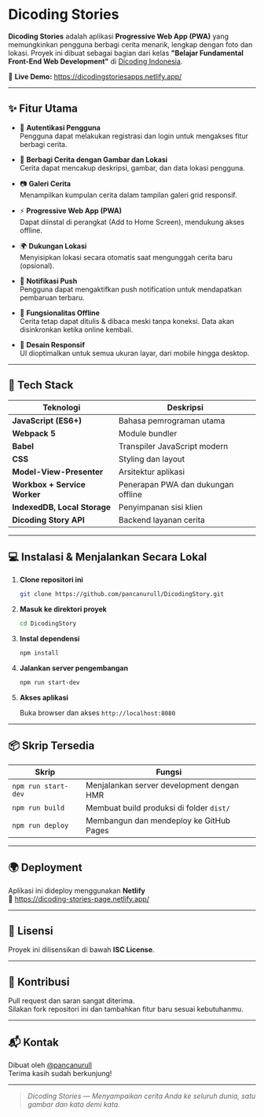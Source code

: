# Dicoding Stories

**Dicoding Stories** adalah aplikasi **Progressive Web App (PWA)** yang memungkinkan pengguna berbagi cerita menarik, lengkap dengan foto dan lokasi. Proyek ini dibuat sebagai bagian dari kelas **"Belajar Fundamental Front-End Web Development"** di [Dicoding Indonesia](https://www.dicoding.com/).

🚀 **Live Demo:** https://dicodingstoriesapps.netlify.app/

---

## ✨ Fitur Utama

- 🔐 **Autentikasi Pengguna**  
  Pengguna dapat melakukan registrasi dan login untuk mengakses fitur berbagi cerita.

- 📝 **Berbagi Cerita dengan Gambar dan Lokasi**  
  Cerita dapat mencakup deskripsi, gambar, dan data lokasi pengguna.

- 📷 **Galeri Cerita**  
  Menampilkan kumpulan cerita dalam tampilan galeri grid responsif.

- ⚡ **Progressive Web App (PWA)**  
  Dapat diinstal di perangkat (Add to Home Screen), mendukung akses offline.

- 🌍 **Dukungan Lokasi**  
  Menyisipkan lokasi secara otomatis saat mengunggah cerita baru (opsional).

- 🔔 **Notifikasi Push**  
  Pengguna dapat mengaktifkan push notification untuk mendapatkan pembaruan terbaru.

- 📶 **Fungsionalitas Offline**  
  Cerita tetap dapat ditulis & dibaca meski tanpa koneksi. Data akan disinkronkan ketika online kembali.

- 📱 **Desain Responsif**  
  UI dioptimalkan untuk semua ukuran layar, dari mobile hingga desktop.

---

## 🧰 Tech Stack

| Teknologi                | Deskripsi                                      |
|--------------------------|-----------------------------------------------|
| **JavaScript (ES6+)**    | Bahasa pemrograman utama                      |
| **Webpack 5**            | Module bundler                                |
| **Babel**                | Transpiler JavaScript modern                  |
| **CSS**                  | Styling dan layout                            |
| **Model-View-Presenter** | Arsitektur aplikasi                           |
| **Workbox + Service Worker** | Penerapan PWA dan dukungan offline       |
| **IndexedDB, Local Storage** | Penyimpanan sisi klien                  |
| **Dicoding Story API**   | Backend layanan cerita                        |

---

## 💻 Instalasi & Menjalankan Secara Lokal

1. **Clone repositori ini**

   ```bash
   git clone https://github.com/pancanurull/DicodingStory.git
   ```

2. **Masuk ke direktori proyek**

   ```bash
   cd DicodingStory
   ```

3. **Instal dependensi**

   ```bash
   npm install
   ```

4. **Jalankan server pengembangan**

   ```bash
   npm run start-dev
   ```

5. **Akses aplikasi**

   Buka browser dan akses `http://localhost:8080`

---

## 📦 Skrip Tersedia

| Skrip               | Fungsi                                         |
|---------------------|------------------------------------------------|
| `npm run start-dev` | Menjalankan server development dengan HMR      |
| `npm run build`     | Membuat build produksi di folder `dist/`       |
| `npm run deploy`    | Membangun dan mendeploy ke GitHub Pages        |

---

## 🌍 Deployment

Aplikasi ini dideploy menggunakan **Netlify**  
🔗 https://dicoding-stories-page.netlify.app/

---

## 📄 Lisensi

Proyek ini dilisensikan di bawah **ISC License**.

---

## 🙌 Kontribusi

Pull request dan saran sangat diterima.  
Silakan fork repositori ini dan tambahkan fitur baru sesuai kebutuhanmu.

---

## 📬 Kontak

Dibuat oleh [@pancanurull](https://github.com/pancanurull)  
Terima kasih sudah berkunjung!

---

> _Dicoding Stories — Menyampaikan cerita Anda ke seluruh dunia, satu gambar dan kata demi kata._
